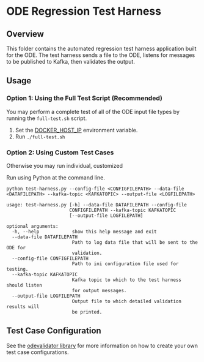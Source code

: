 # ODE Regression Test Harness

## Overview

This folder contains the automated regression test harness application built for the ODE. The test harness sends a file to the ODE, listens for messages to be published to Kafka, then validates the output.

## Usage

### Option 1: Using the Full Test Script (Recommended)

You may perform a complete test of all of the ODE input file types by running the `full-test.sh` script.

1. Set the [DOCKER_HOST_IP](https://github.com/usdot-jpo-ode/jpo-ode/wiki/Docker-management#obtaining-docker_host_ip) environment variable.
2. Run `./full-test.sh`


### Option 2: Using Custom Test Cases

Otherwise you may run individual, customized

Run using Python at the command line.

`python test-harness.py --config-file <CONFIGFILEPATH> --data-file <DATAFILEPATH> --kafka-topic <KAFKATOPIC> --output-file <LOGFILEPATH>`

```
usage: test-harness.py [-h] --data-file DATAFILEPATH --config-file
                       CONFIGFILEPATH --kafka-topic KAFKATOPIC
                       [--output-file LOGFILEPATH]

optional arguments:
  -h, --help            show this help message and exit
  --data-file DATAFILEPATH
                        Path to log data file that will be sent to the ODE for
                        validation.
  --config-file CONFIGFILEPATH
                        Path to ini configuration file used for testing.
  --kafka-topic KAFKATOPIC
                        Kafka topic to which to the test harness should listen
                        for output messages.
  --output-file LOGFILEPATH
                        Output file to which detailed validation results will
                        be printed.
```

## Test Case Configuration

See the [odevalidator library](https://github.com/usdot-jpo-ode/ode-output-validator-library) for more information on how to create your own test case configurations.
